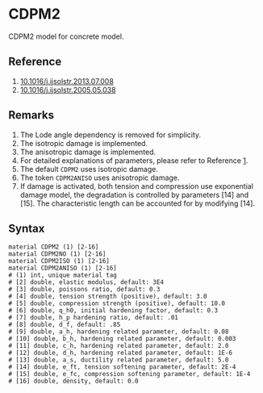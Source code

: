 # CDPM2

CDPM2 model for concrete model.

## Reference

1. [10.1016/j.ijsolstr.2013.07.008](https://doi.org/10.1016/j.ijsolstr.2013.07.008)
2. [10.1016/j.ijsolstr.2005.05.038](https://doi.org/10.1016/j.ijsolstr.2005.05.038)

## Remarks

1. The Lode angle dependency is removed for simplicity.
2. The isotropic damage is implemented.
3. The anisotropic damage is implemented.
4. For detailed explanations of parameters, please refer to
   Reference [1](https://doi.org/10.1016/j.ijsolstr.2013.07.008).
5. The default `CDPM2` uses isotropic damage.
6. The token `CDPM2ANISO` uses anisotropic damage.
7. If damage is activated, both tension and compression use exponential damage model, the degradation is controlled by
   parameters [14] and [15]. The characteristic length can be accounted for by modifying [14].

## Syntax

```
material CDPM2 (1) [2-16]
material CDPM2NO (1) [2-16]
material CDPM2ISO (1) [2-16]
material CDPM2ANISO (1) [2-16]
# (1) int, unique material tag
# [2] double, elastic modulus, default: 3E4
# [3] double, poissons ratio, default: 0.3
# [4] double, tension strength (positive), default: 3.0
# [5] double, compression strength (positive), default: 10.0
# [6] double, q_h0, initial hardening factor, default: 0.3
# [7] double, h_p hardening ratio, default: .01
# [8] double, d_f, default: .85
# [9] double, a_h, hardening related parameter, default: 0.08
# [10] double, b_h, hardening related parameter, default: 0.003
# [11] double, c_h, hardening related parameter, default: 2.0
# [12] double, d_h, hardening related parameter, default: 1E-6
# [13] double, a_s, ductility related parameter, default: 5.0
# [14] double, e_ft, tension softening parameter, default: 2E-4
# [15] double, e_fc, compression softening parameter, default: 1E-4
# [16] double, density, default: 0.0
```
